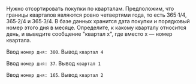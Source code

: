 Нужно отсортировать покупки по кварталам. Предположим, что границы кварталов являются ровно четвертями года, то есть 365⋅1/4, 365⋅2/4 и 365⋅3/4. В базе данных хранится дата покупки и порядковый номер этого дня в месяце.
Определите, к какому кварталу относится день, и выведите сообщение "квартал x", где вместо x — номер квартала.

Ввод `номер дня: 300`. Вывод `квартал 4`

Ввод `номер дня: 37`. Вывод `квартал 1`

Ввод `номер дня: 165`. Вывод `квартал 2`